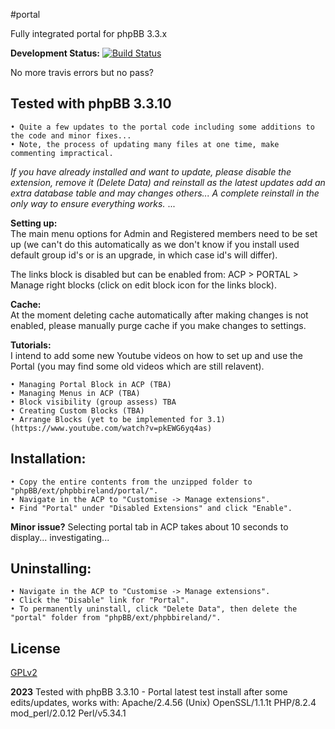#portal

Fully integrated portal for phpBB 3.3.x

**Development Status:** [![Build Status](https://travis-ci.org/phpbbireland/portal.svg)](https://travis-ci.org/phpbbireland/portal)

No more travis errors but no pass?

## Tested with phpBB 3.3.10
    • Quite a few updates to the portal code including some additions to the code and minor fixes...
    • Note, the process of updating many files at one time, make commenting impractical.
  
*If you have already installed and want to update, please disable the extension, remove it (Delete Data) and reinstall as the latest updates add an extra database table and may changes others... A complete reinstall in the only way to ensure everything works.*
...  

**Setting up:**  
The main menu options for Admin and Registered members need to be set up (we can't do this automatically as we don't know if you install used default group id's or is an upgrade, in which case id's will differ).  

The links block is disabled but can be enabled from: ACP > PORTAL > Manage right blocks (click on edit block icon for the links block).  

**Cache:**  
At the moment deleting cache automatically after making changes is not enabled, please manually purge cache if you make changes to settings.  

**Tutorials:**  
I intend to add some new Youtube videos on how to set up and use the Portal (you may find some old videos which are still relavent).  

    • Managing Portal Block in ACP (TBA)  
    • Managing Menus in ACP (TBA)  
    • Block visibility (group assess) TBA      
    • Creating Custom Blocks (TBA)  
    • Arrange Blocks (yet to be implemented for 3.1) (https://www.youtube.com/watch?v=pkEWG6yq4as)  

## Installation:
    • Copy the entire contents from the unzipped folder to "phpBB/ext/phpbbireland/portal/".
    • Navigate in the ACP to "Customise -> Manage extensions".
    • Find "Portal" under "Disabled Extensions" and click "Enable".

**Minor issue?** Selecting portal tab in ACP takes about 10 seconds to display... investigating...

## Uninstalling:
    • Navigate in the ACP to "Customise -> Manage extensions".
    • Click the "Disable" link for "Portal".
    • To permanently uninstall, click "Delete Data", then delete the "portal" folder from "phpBB/ext/phpbbireland/".

## License

[GPLv2](license.txt)

**2023**
Tested with phpBB 3.3.10 - Portal latest test install after some edits/updates, works with: Apache/2.4.56 (Unix) OpenSSL/1.1.1t PHP/8.2.4 mod_perl/2.0.12 Perl/v5.34.1
